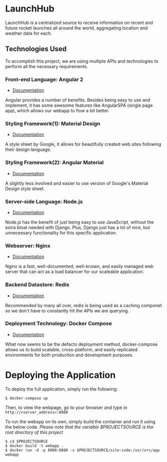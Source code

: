 # LaunchHub
LaunchHub is a centralized source to receive information on recent and future rocket launches all around the world, aggregating location and weather data for each.

## Technologies Used
To accomplish this project, we are using multiple APIs and technologies to perform all the necessary requirements.

### Front-end Language: Angular 2
 - [Documentation](https://angular.io/docs)

Angular provides a number of benefits. Besides being easy to use and implement, it has some awesome features like AngularSPA (single page app), which allows our webapp to flow a bit better.

### Styling Framework(1): Material Design
 - [Documentation](https://material.io/)

A style sheet by Google, it allows for beautifully created web sites following their design language.

### Styling Framework(2): Angular Material
 - [Documentation](https://material.angularjs.org/)

A slightly less involved and easier to use version of Google's Material Design style sheet.

### Server-side Language: Node.js
 - [Documentation](https://nodejs.org/en/docs/)

Node.js has the benefit of just being easy to use JavaScript, without the extra bloat needed with Django. Plus, Django just has a lot of nice, but unnecessary functionality for this specific application.

### Webserver: Nginx
 - [Documentation](https://docs.nginx.com/)

Nginx is a fast, well-documented, well-known, and easily managed web server that can act as a load balancer for our scaleable application.

### Backend Datastore: Redis
 - [Documentation](https://redis.io/documentation)

Recommended by many all over, redis is being used as a caching componet so we don't have to constantly hit the APIs we are querying.

### Deployment Technology: Docker Compose
 - [Documentation](https://docs.docker.com/compose/)

What now seems to be the defacto deployment method, docker-compose allows us to build scalable, cross-platform, and easily replicated environments for both production and development purposes.

# Deploying the Application

To deploy the full application, simply run the following:
```
$ docker-compose up
```
Then, to view the webpage, go to your browser and type in ```http://<server_address>:8080```

To run the webapp on its own, simply build the container and run it using the below code. 
_Please note that the variable $PROJECTSOURCE is the root directory of this project_
```
$ cd $PROJECTSOURCE
$ docker build -t webapp .
$ docker run -d -p 8080:8080 -v $PROJECTSOURCE/site-code:/usr/src/app webapp
```
